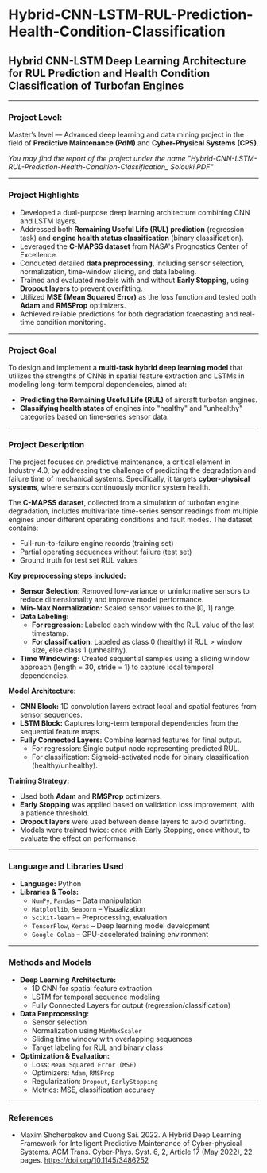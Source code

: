 # Hybrid-CNN-LSTM-RUL-Prediction-Health-Condition-Classification
## **Hybrid CNN-LSTM Deep Learning Architecture for RUL Prediction and Health Condition Classification of Turbofan Engines**
---

### **Project Level**:
Master’s level — Advanced deep learning and data mining project in the field of **Predictive Maintenance (PdM)** and **Cyber-Physical Systems (CPS)**.

*You may find the report of the project under the name "Hybrid-CNN-LSTM-RUL-Prediction-Health-Condition-Classification_ Solouki.PDF"*

---

### **Project Highlights**
- Developed a dual-purpose deep learning architecture combining CNN and LSTM layers.
- Addressed both **Remaining Useful Life (RUL) prediction** (regression task) and **engine health status classification** (binary classification).
- Leveraged the **C-MAPSS dataset** from NASA's Prognostics Center of Excellence.
- Conducted detailed **data preprocessing**, including sensor selection, normalization, time-window slicing, and data labeling.
- Trained and evaluated models with and without **Early Stopping**, using **Dropout layers** to prevent overfitting.
- Utilized **MSE (Mean Squared Error)** as the loss function and tested both **Adam** and **RMSProp** optimizers.
- Achieved reliable predictions for both degradation forecasting and real-time condition monitoring.

---

### **Project Goal**
To design and implement a **multi-task hybrid deep learning model** that utilizes the strengths of CNNs in spatial feature extraction and LSTMs in modeling long-term temporal dependencies, aimed at:
- **Predicting the Remaining Useful Life (RUL)** of aircraft turbofan engines.
- **Classifying health states** of engines into "healthy" and "unhealthy" categories based on time-series sensor data.

---

### **Project Description**
The project focuses on predictive maintenance, a critical element in Industry 4.0, by addressing the challenge of predicting the degradation and failure time of mechanical systems. Specifically, it targets **cyber-physical systems**, where sensors continuously monitor system health.


The **C-MAPSS dataset**, collected from a simulation of turbofan engine degradation, includes multivariate time-series sensor readings from multiple engines under different operating conditions and fault modes. The dataset contains:
- Full-run-to-failure engine records (training set)
- Partial operating sequences without failure (test set)
- Ground truth for test set RUL values

**Key preprocessing steps included:**
- **Sensor Selection:** Removed low-variance or uninformative sensors to reduce dimensionality and improve model performance.
- **Min-Max Normalization:** Scaled sensor values to the [0, 1] range.
- **Data Labeling:**
   - **For regression**: Labeled each window with the RUL value of the last timestamp.
   - **For classification**: Labeled as class 0 (healthy) if RUL > window size, else class 1 (unhealthy).
- **Time Windowing:** Created sequential samples using a sliding window approach (length = 30, stride = 1) to capture local temporal dependencies.

**Model Architecture:**
- **CNN Block:** 1D convolution layers extract local and spatial features from sensor sequences.
- **LSTM Block:** Captures long-term temporal dependencies from the sequential feature maps.
- **Fully Connected Layers:** Combine learned features for final output.
   - For regression: Single output node representing predicted RUL.
   - For classification: Sigmoid-activated node for binary classification (healthy/unhealthy).

**Training Strategy:**
- Used both **Adam** and **RMSProp** optimizers.
- **Early Stopping** was applied based on validation loss improvement, with a patience threshold.
- **Dropout layers** were used between dense layers to avoid overfitting.
- Models were trained twice: once with Early Stopping, once without, to evaluate the effect on performance.

---

### **Language and Libraries Used**
- **Language:** Python  
- **Libraries & Tools:**  
   - `NumPy`, `Pandas` – Data manipulation  
   - `Matplotlib`, `Seaborn` – Visualization  
   - `Scikit-learn` – Preprocessing, evaluation  
   - `TensorFlow`, `Keras` – Deep learning model development  
   - `Google Colab` – GPU-accelerated training environment

---

### **Methods and Models**
- **Deep Learning Architecture:**  
   - 1D CNN for spatial feature extraction  
   - LSTM for temporal sequence modeling  
   - Fully Connected Layers for output (regression/classification)
- **Data Preprocessing:**  
   - Sensor selection  
   - Normalization using `MinMaxScaler`  
   - Sliding time window with overlapping sequences  
   - Target labeling for RUL and binary class
- **Optimization & Evaluation:**  
   - Loss: `Mean Squared Error (MSE)`  
   - Optimizers: `Adam`, `RMSProp`  
   - Regularization: `Dropout`, `EarlyStopping`  
   - Metrics: MSE, classification accuracy

---

### **References**
- Maxim Shcherbakov and Cuong Sai. 2022. A Hybrid Deep Learning Framework for Intelligent Predictive Maintenance of Cyber-physical Systems. ACM Trans. Cyber-Phys. Syst. 6, 2, Article 17 (May 2022), 22 pages. https://doi.org/10.1145/3486252
